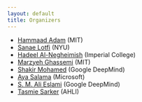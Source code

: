 ```yaml
---
layout: default
title: Organizers
---
```


* [Hammaad Adam](https://hammaadadam1.github.io/) (MIT)
* [Sanae Lotfi](https://sanaelotfi.github.io/) (NYU)
* [Hadeel Al-Negheimish](https://www.doc.ic.ac.uk/~ha3313/) (Imperial College)
* [Marzyeh Ghassemi](https://healthyml.org/marzyeh/) (MIT)
* [Shakir Mohamed](http://shakirm.com) (Google DeepMind)
* [Aya Salama](https://twitter.com/2ayasalama) (Microsoft)
* [S. M. Ali Eslami](http://arkitus.com/research) (Google DeepMind)
* [Tasmie Sarker](https://twitter.com/tasmiesarker?lang=en) (AHLI)
